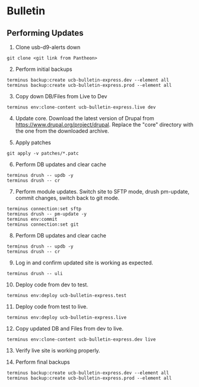# Bulletin

## Performing Updates

1. Clone usb-d9-alerts down

```
git clone <git link from Pantheon>
```

2. Perform initial backups
```
terminus backup:create ucb-bulletin-express.dev --element all
terminus backup:create ucb-bulletin-express.prod --element all
```

3. Copy down DB/Files from Live to Dev
```
terminus env:clone-content ucb-bulletin-express.live dev
```

4. Update core.  Download the latest version of Drupal from https://www.drupal.org/project/drupal.  Replace the "core" directory with the one from the downloaded archive.

5. Apply patches

```
git apply -v patches/*.patc
```

6. Perform DB updates and clear cache

```
terminus drush -- updb -y
terminus drush -- cr
```

7. Perform module updates. Switch site to SFTP mode, drush pm-update, commit changes, switch back to git mode.

```
terminus connection:set sftp
terminus drush -- pm-update -y
terminus env:commit
terminus connection:set git

```

8. Perform DB updates and clear cache

```
terminus drush -- updb -y
terminus drush -- cr
```

9. Log in and confirm updated site is working as expected.

```
terminus drush -- uli
```
10. Deploy code from dev to test.
```
terminus env:deploy ucb-bulletin-express.test
```
11. Deploy code from test to live.
```
terminus env:deploy ucb-bulletin-express.live
```
12. Copy updated DB and Files from dev to live.
```
terminus env:clone-content ucb-bulletin-express.dev live
```
13. Verify live site is working properly.

14. Perform final backups
```
terminus backup:create ucb-bulletin-express.dev --element all
terminus backup:create ucb-bulletin-express.prod --element all
```

